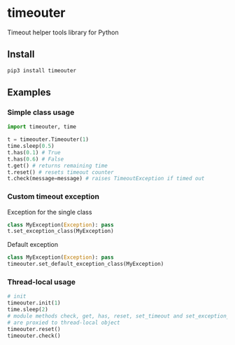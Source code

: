 # timeouter

Timeout helper tools library for Python

## Install

```python
pip3 install timeouter
```

## Examples

### Simple class usage

```python
import timeouter, time

t = timeouter.Timeouter(1)
time.sleep(0.5)
t.has(0.1) # True
t.has(0.6) # False
t.get() # returns remaining time
t.reset() # resets timeout counter
t.check(message=message) # raises TimeoutException if timed out
```

### Custom timeout exception

Exception for the single class

```python
class MyException(Exception): pass
t.set_exception_class(MyException)
```

Default exception

```python
class MyException(Exception): pass
timeouter.set_default_exception_class(MyException)
```

### Thread-local usage

```python
# init
timeouter.init(1)
time.sleep(2)
# module methods check, get, has, reset, set_timeout and set_exception_class
# are proxied to thread-local object
timeouter.reset()
timeouter.check()
```
